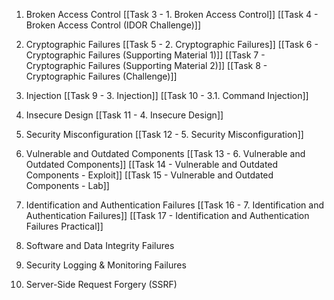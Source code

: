 1. Broken Access Control
[[Task 3 - 1. Broken Access Control]]
[[Task 4 - Broken Access Control (IDOR Challenge)]]

2. Cryptographic Failures
[[Task 5 - 2. Cryptographic Failures]]
[[Task 6 - Cryptographic Failures (Supporting Material 1)]]
[[Task 7 - Cryptographic Failures (Supporting Material 2)]]
[[Task 8 - Cryptographic Failures (Challenge)]]
3. Injection
[[Task 9 - 3. Injection]]
[[Task 10 - 3.1. Command Injection]]

4. Insecure Design
[[Task 11 - 4. Insecure Design]]

5. Security Misconfiguration
[[Task 12 - 5. Security Misconfiguration]]

6. Vulnerable and Outdated Components
[[Task 13 - 6. Vulnerable and Outdated Components]]
[[Task 14 - Vulnerable and Outdated Components - Exploit]]
[[Task 15 - Vulnerable and Outdated Components - Lab]]

7. Identification and Authentication Failures
[[Task 16 - 7.  Identification and Authentication Failures]]
[[Task 17 - Identification and Authentication Failures Practical]]


8. Software and Data Integrity Failures


9. Security Logging & Monitoring Failures


10. Server-Side Request Forgery (SSRF)
